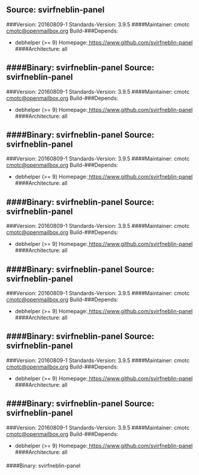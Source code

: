 Source: svirfneblin-panel 
------------- 

###Version: 20160809-1
Standards-Version: 3.9.5
####Maintainer: cmotc <cmotc@openmailbox.org>
Build-###Depends:
  * debhelper (>= 9)
Homepage:[ https://www.github.com/svirfneblin-panel ](https://www.github.com/svirfneblin-panel)
####Architecture: all
####
####Binary: svirfneblin-panel
Source: svirfneblin-panel 
------------- 

###Version: 20160809-1
Standards-Version: 3.9.5
####Maintainer: cmotc <cmotc@openmailbox.org>
Build-###Depends:
  * debhelper (>= 9)
Homepage:[ https://www.github.com/svirfneblin-panel ](https://www.github.com/svirfneblin-panel)
####Architecture: all
####
####Binary: svirfneblin-panel
Source: svirfneblin-panel 
------------- 

###Version: 20160809-1
Standards-Version: 3.9.5
####Maintainer: cmotc <cmotc@openmailbox.org>
Build-###Depends:
  * debhelper (>= 9)
Homepage:[ https://www.github.com/svirfneblin-panel ](https://www.github.com/svirfneblin-panel)
####Architecture: all
####
####Binary: svirfneblin-panel
Source: svirfneblin-panel 
------------- 

###Version: 20160809-1
Standards-Version: 3.9.5
####Maintainer: cmotc <cmotc@openmailbox.org>
Build-###Depends:
  * debhelper (>= 9)
Homepage:[ https://www.github.com/svirfneblin-panel ](https://www.github.com/svirfneblin-panel)
####Architecture: all
####
####Binary: svirfneblin-panel
Source: svirfneblin-panel 
------------- 

###Version: 20160809-1
Standards-Version: 3.9.5
####Maintainer: cmotc <cmotc@openmailbox.org>
Build-###Depends:
  * debhelper (>= 9)
Homepage:[ https://www.github.com/svirfneblin-panel ](https://www.github.com/svirfneblin-panel)
####Architecture: all
####
####Binary: svirfneblin-panel
Source: svirfneblin-panel 
------------- 

###Version: 20160809-1
Standards-Version: 3.9.5
####Maintainer: cmotc <cmotc@openmailbox.org>
Build-###Depends:
  * debhelper (>= 9)
Homepage:[ https://www.github.com/svirfneblin-panel ](https://www.github.com/svirfneblin-panel)
####Architecture: all
####
####Binary: svirfneblin-panel
Source: svirfneblin-panel 
------------- 

###Version: 20160809-1
Standards-Version: 3.9.5
####Maintainer: cmotc <cmotc@openmailbox.org>
Build-###Depends:
  * debhelper (>= 9)
Homepage:[ https://www.github.com/svirfneblin-panel ](https://www.github.com/svirfneblin-panel)
####Architecture: all
####
####Binary: svirfneblin-panel
